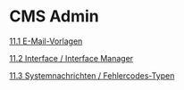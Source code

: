 # CMS Admin

[11.1 E-Mail-Vorlagen](e-mail-vorlagen.md)

[11.2 Interface / Interface Manager](interface__interface_manager.md)

[11.3 Systemnachrichten / Fehlercodes-Typen](systemnachrichten__fehlercodes-typen.md)

